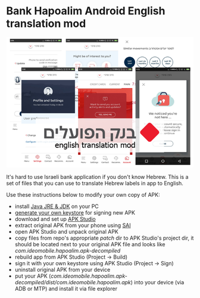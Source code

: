# Bank Hapoalim Android English translation mod

![Attractive image](/screenshots/english.png)

It's hard to use Israeli bank application if you don't know Hebrew.
This is a set of files that you can use to translate Hebrew labels in app to English.

Use these instructions below to modify your own copy of APK:

  - install [Java JRE & JDK][java] on your PC
  - [generate your own keystore][keystore] for signing new APK
  - download and set up [APK Studio][apk-studio]
  - extract original APK from your phone using [SAI][sai]
  - open APK Studio and unpack original APK
  - copy files from repo's appropriate *patch* dir to APK Studio's
    project dir, it should be located next to your original APK file
    and looks like *com.ideomobile.hapoalim.apk-decompiled*
  - rebuild app from APK Studio (Project → Build)
  - sign it with your own keystore using APK Studio (Project → Sign)
  - uninstall original APK from your device
  - put your APK (*com.ideomobile.hapoalim.apk-decompiled/dist/com.ideomobile.hapoalim.apk*)
    into your device (via ADB or MTP) and install it via file
    explorer

[java]: https://www.oracle.com/java/technologies/javase-jdk14-downloads.html
[keystore]: https://stackoverflow.com/a/15330139
[apk-studio]: https://stackoverflow.com/a/15330139
[sai]: https://stackoverflow.com/a/15330139
